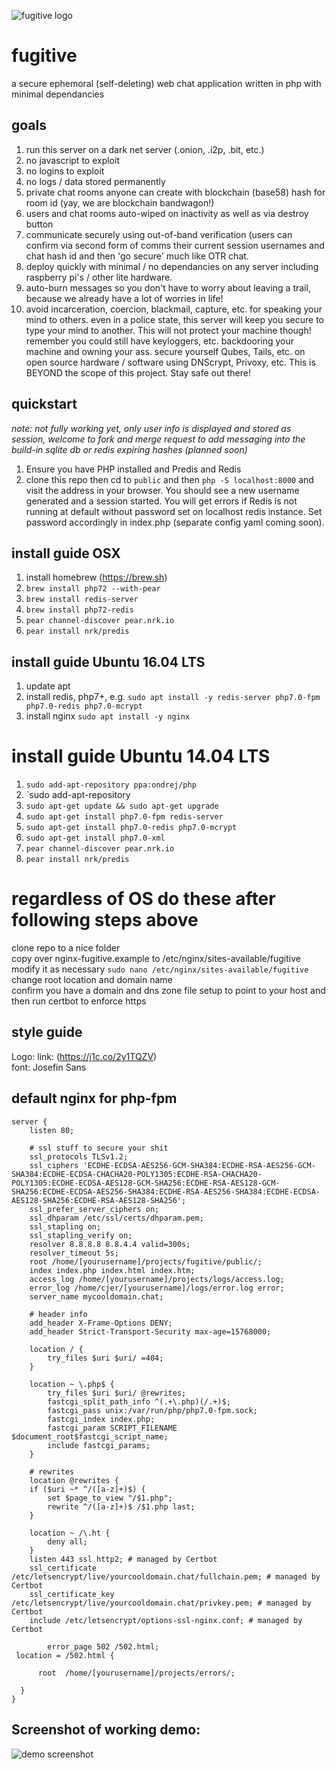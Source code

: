 ![fugitive logo](https://user-images.githubusercontent.com/616585/30786714-76a78606-a148-11e7-8879-f9fb9284bf40.png)
# fugitive
a secure ephemoral (self-deleting) web chat application written in php with minimal dependancies

## goals

1. run this server on a dark net server (.onion, .i2p, .bit, etc.)
2. no javascript to exploit
3. no logins to exploit
4. no logs / data stored permanently
5. private chat rooms anyone can create with blockchain (base58) hash for room id (yay, we are blockchain bandwagon!)
6. users and chat rooms auto-wiped on inactivity as well as via destroy button
7. communicate securely using out-of-band verification (users can confirm via second form of comms their current session usernames and chat hash id and then 'go secure' much like OTR chat.
8. deploy quickly with minimal / no dependancies on any server including raspberry pi's / other lite hardware.
9. auto-burn messages so you don't have to worry about leaving a trail, because we already have a lot of worries in life!
10. avoid incarceration, coercion, blackmail, capture, etc. for speaking your mind to others. even in a police state, this server will keep you secure to type your mind to another. This will not protect your machine though! remember you could still have keyloggers, etc. backdooring your machine and owning your ass. secure yourself Qubes, Tails, etc. on open source hardware / software using DNScrypt, Privoxy, etc. This is BEYOND the scope of this project. Stay safe out there!

## quickstart   
_note: not fully working yet, only user info is displayed and stored as session, welcome to fork and merge request to add messaging into the build-in sqlite db or redis expiring hashes (planned soon)_   
1. Ensure you have PHP installed and Predis and Redis
2. clone this repo then cd to `public` and then `php -S localhost:8000` and visit the address in your browser. You should see a new username generated and a session started. You will get errors if Redis is not running at default without password set on localhost redis instance. Set password accordingly in index.php (separate config yaml coming soon).

## install guide OSX

1. install homebrew (https://brew.sh)
2. `brew install php72 --with-pear`
3. `brew install redis-server`
4. `brew install php72-redis`
5. `pear channel-discover pear.nrk.io`
6. `pear install nrk/predis`

## install guide Ubuntu 16.04 LTS

1. update apt
2. install redis, php7+, e.g. `sudo apt install -y redis-server php7.0-fpm php7.0-redis php7.0-mcrypt`
3. install nginx `sudo apt install -y nginx`

# install guide Ubuntu 14.04 LTS

1. `sudo add-apt-repository ppa:ondrej/php`
2. `sudo add-apt-repository  
3. `sudo apt-get update && sudo apt-get upgrade`
4. `sudo apt-get install php7.0-fpm redis-server`
5. `sudo apt-get install php7.0-redis php7.0-mcrypt`
6. `sudo apt-get install php7.0-xml`
7. `pear channel-discover pear.nrk.io`
8. `pear install nrk/predis`

# regardless of OS do these after following steps above   
clone repo to a nice folder   
copy over nginx-fugitive.example to /etc/nginx/sites-available/fugitive   
modify it as necessary `sudo nano /etc/nginx/sites-available/fugitive` change root location and domain name   
confirm you have a domain and dns zone file setup to point to your host and then run certbot to enforce https   

## style guide   
Logo: link: (https://j1c.co/2y1TQZV)     
font: Josefin Sans     

## default nginx for php-fpm

```
server {
    listen 80;
    
    # ssl stuff to secure your shit
    ssl_protocols TLSv1.2;
    ssl_ciphers 'ECDHE-ECDSA-AES256-GCM-SHA384:ECDHE-RSA-AES256-GCM-SHA384:ECDHE-ECDSA-CHACHA20-POLY1305:ECDHE-RSA-CHACHA20-POLY1305:ECDHE-ECDSA-AES128-GCM-SHA256:ECDHE-RSA-AES128-GCM-SHA256:ECDHE-ECDSA-AES256-SHA384:ECDHE-RSA-AES256-SHA384:ECDHE-ECDSA-AES128-SHA256:ECDHE-RSA-AES128-SHA256';
    ssl_prefer_server_ciphers on;
    ssl_dhparam /etc/ssl/certs/dhparam.pem;
    ssl_stapling on;
    ssl_stapling_verify on;
    resolver 8.8.8.8 8.8.4.4 valid=300s;
    resolver_timeout 5s;
    root /home/[yourusername]/projects/fugitive/public/;
    index index.php index.html index.htm;
    access_log /home/[yourusername]/projects/logs/access.log;
    error_log /home/cjer/[yourusername]/logs/error.log error;
    server_name mycooldomain.chat;

    # header info
    add_header X-Frame-Options DENY;
    add_header Strict-Transport-Security max-age=15768000;
    
    location / {
        try_files $uri $uri/ =404;
    }

    location ~ \.php$ {
        try_files $uri $uri/ @rewrites;
        fastcgi_split_path_info ^(.+\.php)(/.+)$;
        fastcgi_pass unix:/var/run/php/php7.0-fpm.sock;
        fastcgi_index index.php;
        fastcgi_param SCRIPT_FILENAME $document_root$fastcgi_script_name;
        include fastcgi_params;
    }
    
    # rewrites
    location @rewrites {
    if ($uri ~* ^/([a-z]+)$) {
        set $page_to_view "/$1.php";
        rewrite ^/([a-z]+)$ /$1.php last;
    }

    location ~ /\.ht {
        deny all;
    }
    listen 443 ssl http2; # managed by Certbot
    ssl_certificate /etc/letsencrypt/live/yourcooldomain.chat/fullchain.pem; # managed by Certbot
    ssl_certificate_key /etc/letsencrypt/live/yourcooldomain.chat/privkey.pem; # managed by Certbot
    include /etc/letsencrypt/options-ssl-nginx.conf; # managed by Certbot
    
    	error_page 502 /502.html;
 location = /502.html {

      root  /home/[yourusername]/projects/errors/;

  }
}
```

## Screenshot of working demo:

![demo screenshot](https://user-images.githubusercontent.com/616585/30787067-02f8f77e-a14f-11e7-914f-6f2fb4fc790d.png)
